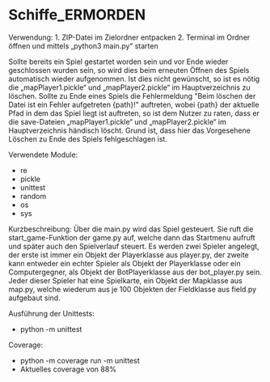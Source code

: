 # Schiffe_ERMORDEN

Verwendung:
	1. ZIP-Datei im Zielordner entpacken
	2. Terminal im Ordner öffnen und mittels „python3 main.py“ starten
  
  Sollte bereits ein Spiel gestartet worden sein und vor Ende wieder geschlossen wurden sein, so wird dies beim erneuten Öffnen des Spiels  automatisch wieder aufgenommen. Ist dies nicht gewünscht, so ist es nötig die „mapPlayer1.pickle“ und „mapPlayer2.pickle“ im Hauptverzeichnis zu löschen. 
  Sollte zu Ende eines Spiels die Fehlermeldung "Beim löschen der Datei ist ein Fehler aufgetreten {path}!" auftreten, wobei {path} der aktuelle Pfad in dem das Spiel liegt ist auftreten, so ist dem Nutzer zu raten, dass er die save-Dateien „mapPlayer1.pickle“ und „mapPlayer2.pickle“ im Hauptverzeichnis händisch löscht. Grund ist, dass hier das Vorgesehene Löschen zu Ende des Spiels fehlgeschlagen ist.

Verwendete Module:
  - re
  - pickle
  - unittest
  - random
  - os
  - sys
  
Kurzbeschreibung:
  Über die main.py wird das Spiel gesteuert. Sie ruft die start_game-Funktion der game.py auf, welche dann das Startmenu aufruft und später auch den Spielverlauf steuert. Es werden zwei Spieler angelegt, der erste ist immer ein Objekt der Playerklasse aus player.py, der zweite kann entweder ein echter Spieler als Objekt der Playerklasse oder ein Computergegner, als Objekt der BotPlayerklasse aus der bot_player.py sein. Jeder dieser Spieler hat eine Spielkarte, ein Objekt der Mapklasse aus map.py, welche wiederum aus je 100 Objekten der Fieldklasse aus field.py aufgebaut sind.
  
Ausführung der Unittests:
  - python -m unittest

Coverage:
  - python -m coverage run -m unittest
  - Aktuelles coverage von 88%
